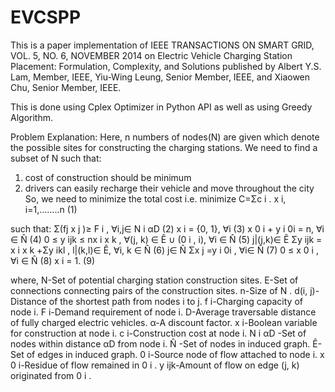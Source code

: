 # EVCSPP
This is a paper implementation of IEEE TRANSACTIONS ON SMART GRID, VOL. 5, NO. 6, NOVEMBER 2014 on Electric Vehicle Charging Station Placement: Formulation, Complexity, and Solutions published by Albert Y.S. Lam, Member, IEEE, Yiu-Wing Leung, Senior Member, IEEE, and Xiaowen Chu, Senior Member, IEEE.

This is done using Cplex Optimizer in Python API as well as using Greedy Algorithm.

Problem Explanation:
Here, n numbers of nodes(N) are given which denote the possible sites for constructing the charging stations. We need to find a subset of N such that:
1. cost of construction should be minimum
2. drivers can easily recharge their vehicle and move throughout the city
So, we need to minimize the total cost i.e.
 minimize C=Σc i . x i,       i=1,........n                                       (1)
 
 such that:
            Σ(fj x j )≥ F i , ∀i,j∈ N i αD                                        (2)
            x i = {0, 1}, ∀i                                                      (3)
            x 0 i + y i 0i = n, ∀i ∈ N̂                                            (4)
            0 ≤ y ijk ≤ nx i x k , ∀(j, k) ∈ Ê ∪ (0 i , i), ∀i ∈ N̂                (5)
            j|(j,k)∈ Ê Σy ijk = x i x k +Σy ikl , l|(k,l)∈ Ê, ∀i, k ∈ N̂           (6)
            j∈ N̂ Σx j =y i 0i , ∀i∈ N̂                                             (7)
            0 ≤ x 0 i , ∀i ∈ N̂                                                    (8)
            x i = 1.                                                              (9)

where,
N-Set of potential charging station construction sites.
E-Set of connections connecting pairs of the construction sites.
n-Size of N .
d(i, j)-Distance of the shortest path from nodes i to j.
f i-Charging capacity of node i.
F i-Demand requirement of node i.
D-Average traversable distance of fully charged electric vehicles.
α-A discount factor.
x i-Boolean variable for construction at node i.
c i-Construction cost at node i.
N i αD  -Set of nodes within distance αD from node i.
N̂ -Set of nodes in induced graph.
Ê-Set of edges in induced graph.
0 i-Source node of flow attached to node i.
x 0 i-Residue of flow remained in 0 i .
y ijk-Amount of flow on edge (j, k) originated from 0 i .

